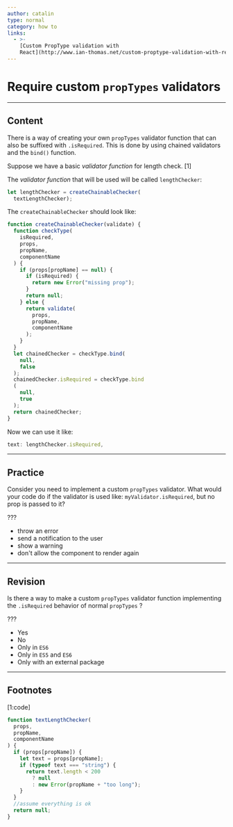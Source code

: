 ```yaml
---
author: catalin
type: normal
category: how to
links:
  - >-
    [Custom PropType validation with
    React](http://www.ian-thomas.net/custom-proptype-validation-with-react/){website}
---
```


# Require custom `propTypes` validators


---

## Content

There is a way of creating your own `propTypes` validator function that can also be suffixed with `.isRequired`. This is done by using chained validators and the `bind()` function.

Suppose we have a basic *validator function* for length check. [1]

The *validator function* that will be used will be called `lengthChecker`:

```jsx
let lengthChecker = createChainableChecker(
  textLengthChecker);
```

The `createChainableChecker` should look like:

```jsx
function createChainableChecker(validate) {
  function checkType(
    isRequired,
    props,
    propName,
    componentName
  ) {
    if (props[propName] == null) {
      if (isRequired) {
        return new Error("missing prop");
      }
      return null;
    } else {
      return validate(
        props,
        propName,
        componentName
      );
    }
  }
  let chainedChecker = checkType.bind(
    null,
    false
  );
  chainedChecker.isRequired = checkType.bind
  (
    null,
    true
  );
  return chainedChecker;
}
```

Now we can use it like:

```jsx
text: lengthChecker.isRequired,
```


---

## Practice

Consider you need to implement a custom `propTypes` validator. What would your code do if the validator is used like: `myValidator.isRequired`, but no prop is passed to it?

???

- throw an error
- send a notification to the user
- show a warning
- don't allow the component to render again


---

## Revision

Is there a way to make a custom `propTypes` validator function implementing the `.isRequired` behavior of normal `propTypes` ?

???

- Yes
- No
- Only in `ES6`
- Only in `ES5` and `ES6`
- Only with an external package


---

## Footnotes

[1:code]

```jsx
function textLengthChecker(
  props,
  propName,
  componentName
) {
  if (props[propName]) {
    let text = props[propName];
    if (typeof text === "string") {
      return text.length < 200
        ? null
        : new Error(propName + "too long");
    }
  }
  //assume everything is ok
  return null;
}
```
